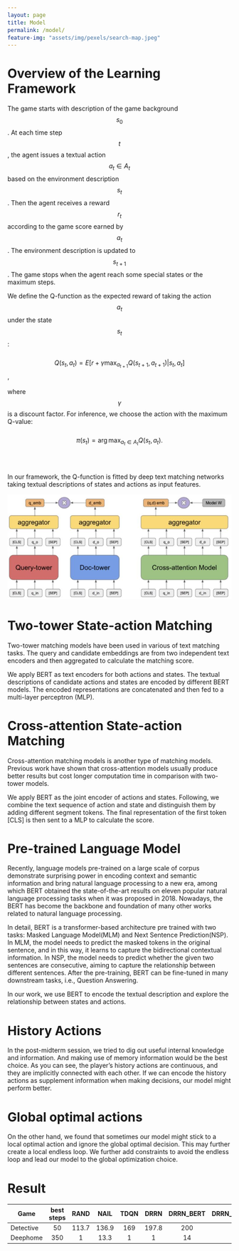 ```yaml
---
layout: page
title: Model
permalink: /model/
feature-img: "assets/img/pexels/search-map.jpeg"
---
```


# Overview of the Learning Framework
The game starts with description of the game background $$s_0$$. At each time step $$t$$, the agent issues a textual action $$a_t \in A_t$$ based on the environment description $$s_t$$. Then the agent receives a reward $$r_t$$ according to the game score earned by $$a_t$$. The environment description is updated to $$s_{t+1}$$. The game stops when the agent reach some special states or the maximum steps.

We define the Q-function as the expected reward of taking the action $$a_t$$ under the state $$s_t$$:<br><br>
$$Q(s_t, a_t) = E[r + \gamma \max_{a_{t+1}} Q(s_{t+1}, a_{t+1}) | s_t, a_t]$$, <br><br>
where $$\gamma$$ is a discount factor. 
For inference, we choose the action with the maximum Q-value:<br><br>
$$\pi(s_t) = \arg\max_{a_t \in A_t} Q(s_t, a_t).$$<br><br>
<br>In our framework, the Q-function is fitted by deep text matching networks taking textual descriptions of states and actions as input features.


![avatar](../assets/img/model/model.JPG)

# Two-tower State-action Matching
Two-tower matching models have been used in various of text matching tasks. The query and candidate embeddings are from two independent text encoders and then aggregated to calculate the matching score. 

We apply BERT as text encoders for both actions and states. The textual descriptions of candidate actions and states are encoded by different BERT models. The encoded representations are concatenated and then fed to a multi-layer perceptron (MLP).


# Cross-attention State-action Matching
Cross-attention matching models is another type of matching models. Previous work have shown that cross-attention models usually produce better results but cost longer computation time in comparison with two-tower models. 

We apply BERT as the joint encoder of actions and states. Following, we combine the text sequence of action and state and distinguish them by adding different segment tokens. The final representation of the first token [CLS] is then sent to a MLP to calculate the score.

# Pre-trained Language Model

Recently, language models pre-trained on a large scale of corpus demonstrate surprising power in encoding context and semantic information and bring natural language processing to a new era, among which BERT obtained the state-of-the-art results on eleven popular natural language processing tasks when it was proposed in 2018. Nowadays, the BERT has become the backbone and foundation of many other works related to natural language processing.

In detail, BERT is a transformer-based architecture pre trained with two tasks: Masked Language Model(MLM) and Next Sentence Prediction(NSP). In MLM, the model needs to predict the masked tokens in the original sentence, and in this way, it learns to capture the bidirectional contextual information. In NSP, the model needs to predict whether the given two sentences are consecutive, aiming to capture the relationship between different sentences. After the pre-training, BERT can be fine-tuned in many downstream tasks, i.e., Question Answering.

In our work, we use BERT to encode the textual description and explore the relationship between states and actions.

# History Actions
In the post-midterm session, we tried to dig out useful internal knowledge and information. And making use of memory information would be the best choice. As you can see, the player’s history actions are continuous, and they are implicitly connected with each other. If we can encode the history actions as supplement information when making decisions, our model might perform better. 

# Global optimal actions

On the other hand, we found that sometimes our model might stick to a local optimal action and ignore the global optimal decision. This may further create a local endless loop. We further add constraints to avoid the endless loop and lead our model to the global optimization choice.


# Result

| Game   |      best steps      |  RAND | NAIL | TDQN | DRRN | DRRN_BERT | DRRN_BERT_MEMO | MaxScore
|----------|:-------------:|:------:|:------:|:------:|:------:|:------:|:------:|:------:|
| Detective |  50 |  113.7 | 136.9 | 169 | 197.8 | 200 | 290 | 360 |
| Deephome |    350 | 1 | 13.3 | 1 | 1 | 14 | 27 | 300 |

